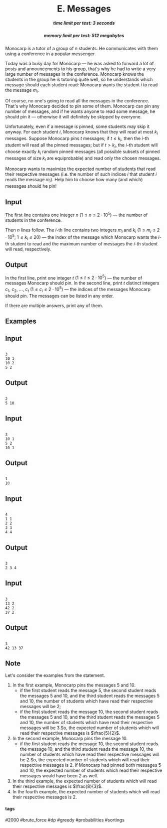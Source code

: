<h1 style='text-align: center;'> E. Messages</h1>

<h5 style='text-align: center;'>time limit per test: 3 seconds</h5>
<h5 style='text-align: center;'>memory limit per test: 512 megabytes</h5>

Monocarp is a tutor of a group of $n$ students. He communicates with them using a conference in a popular messenger.

Today was a busy day for Monocarp — he was asked to forward a lot of posts and announcements to his group, that's why he had to write a very large number of messages in the conference. Monocarp knows the students in the group he is tutoring quite well, so he understands which message should each student read: Monocarp wants the student $i$ to read the message $m_i$.

Of course, no one's going to read all the messages in the conference. That's why Monocarp decided to pin some of them. Monocarp can pin any number of messages, and if he wants anyone to read some message, he should pin it — otherwise it will definitely be skipped by everyone.

Unfortunately, even if a message is pinned, some students may skip it anyway. For each student $i$, Monocarp knows that they will read at most $k_i$ messages. Suppose Monocarp pins $t$ messages; if $t \le k_i$, then the $i$-th student will read all the pinned messages; but if $t > k_i$, the $i$-th student will choose exactly $k_i$ random pinned messages (all possible subsets of pinned messages of size $k_i$ are equiprobable) and read only the chosen messages.

Monocarp wants to maximize the expected number of students that read their respective messages (i.e. the number of such indices $i$ that student $i$ reads the message $m_i$). Help him to choose how many (and which) messages should he pin!

## Input

The first line contains one integer $n$ ($1 \le n \le 2 \cdot 10^5$) — the number of students in the conference.

Then $n$ lines follow. The $i$-th line contains two integers $m_i$ and $k_i$ ($1 \le m_i \le 2 \cdot 10^5$; $1 \le k_i \le 20$) — the index of the message which Monocarp wants the $i$-th student to read and the maximum number of messages the $i$-th student will read, respectively.

## Output

In the first line, print one integer $t$ ($1 \le t \le 2 \cdot 10^5$) — the number of messages Monocarp should pin. In the second line, print $t$ distinct integers $c_1$, $c_2$, ..., $c_t$ ($1 \le c_i \le 2 \cdot 10^5$) — the indices of the messages Monocarp should pin. The messages can be listed in any order.

If there are multiple answers, print any of them.

## Examples

## Input


```

3
10 1
10 2
5 2

```
## Output


```

2
5 10 

```
## Input


```

3
10 1
5 2
10 1

```
## Output


```

1
10 

```
## Input


```

4
1 1
2 2
3 3
4 4

```
## Output


```

3
2 3 4 

```
## Input


```

3
13 2
42 2
37 2

```
## Output


```

3
42 13 37

```
## Note

Let's consider the examples from the statement.

1. In the first example, Monocarp pins the messages $5$ and $10$.
	* if the first student reads the message $5$, the second student reads the messages $5$ and $10$, and the third student reads the messages $5$ and $10$, the number of students which have read their respective messages will be $2$;
	* if the first student reads the message $10$, the second student reads the messages $5$ and $10$, and the third student reads the messages $5$ and $10$, the number of students which have read their respective messages will be $3$.So, the expected number of students which will read their respective messages is $\frac{5}{2}$.
2. In the second example, Monocarp pins the message $10$.
	* if the first student reads the message $10$, the second student reads the message $10$, and the third student reads the message $10$, the number of students which have read their respective messages will be $2$.So, the expected number of students which will read their respective messages is $2$. If Monocarp had pinned both messages $5$ and $10$, the expected number of students which read their respective messages would have been $2$ as well.
3. In the third example, the expected number of students which will read their respective messages is $\frac{8}{3}$.
4. In the fourth example, the expected number of students which will read their respective messages is $2$.


#### tags 

#2000 #brute_force #dp #greedy #probabilities #sortings 
